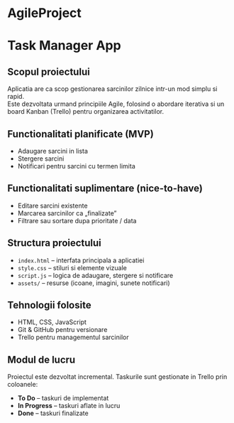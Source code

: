 # AgileProject
# Task Manager App
## Scopul proiectului
Aplicatia are ca scop gestionarea sarcinilor zilnice intr-un mod simplu si rapid.  
Este dezvoltata urmand principiile Agile, folosind o abordare iterativa si un board Kanban (Trello) pentru organizarea activitatilor.
## Functionalitati planificate (MVP)
-  Adaugare sarcini in lista
-  Stergere sarcini
-  Notificari pentru sarcini cu termen limita
## Functionalitati suplimentare (nice-to-have)
-  Editare sarcini existente
-  Marcarea sarcinilor ca „finalizate”
-  Filtrare sau sortare dupa prioritate / data
## Structura proiectului
- `index.html` – interfata principala a aplicatiei  
- `style.css` – stiluri si elemente vizuale  
- `script.js` – logica de adaugare, stergere si notificare  
- `assets/` – resurse (icoane, imagini, sunete notificari)
## Tehnologii folosite
- HTML, CSS, JavaScript
- Git & GitHub pentru versionare
- Trello pentru managementul sarcinilor
## Modul de lucru
Proiectul este dezvoltat incremental. Taskurile sunt gestionate in Trello prin coloanele:
- **To Do** – taskuri de implementat
- **In Progress** – taskuri aflate in lucru
- **Done** – taskuri finalizate
